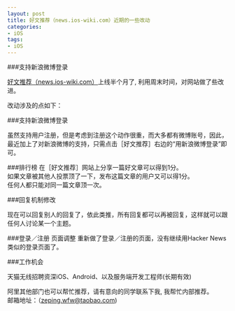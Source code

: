 ```yaml
---
layout: post   
title: 好文推荐（news.ios-wiki.com）近期的一些改动        
categories: 
- iOS   
tags:     
- iOS
---    
```

 
###支持新浪微博登录

[好文推荐（news.ios-wiki.com）][1]上线半个月了, 利用周末时间，对网站做了些改进。

改动涉及的点如下：


###支持新浪微博登录

虽然支持用户注册，但是考虑到注册这个动作很重，而大多都有微博账号，因此，最近加上了对新浪微博的支持，只需点击［好文推荐］右边的“用新浪微博登录”即可。


###排行榜
在［好文推荐］网站上分享一篇好文章可以得到1分。   
如果文章被其他人投票顶了一下，发布这篇文章的用户又可以得1分。   
任何人都只能对同一篇文章顶一次。


###回复机制修改

现在可以回复别人的回复了，依此类推，所有回复都可以再被回复，这样就可以跟任何人讨论某一个主题。

###登录／注册 页面调整
重新做了登录／注册的页面，没有继续用Hacker News类似的登录页面了。


###工作机会

天猫无线招聘资深iOS、Android、以及服务端开发工程师(长期有效)

阿里其他部门也可以帮忙推荐，请有意向的同学联系下我, 我帮忙内部推荐。   
邮箱地址：（zeping.wfw@taobao.com)


<br/>

[1]:http://news.ios-wiki.com